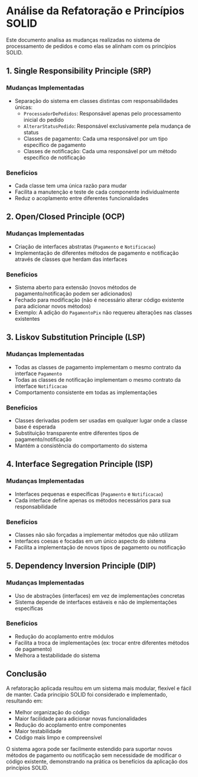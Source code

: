 # Análise da Refatoração e Princípios SOLID

Este documento analisa as mudanças realizadas no sistema de processamento de pedidos e como elas se alinham com os princípios SOLID.

## 1. Single Responsibility Principle (SRP)

### Mudanças Implementadas

- Separação do sistema em classes distintas com responsabilidades únicas:
  - `ProcessadorDePedidos`: Responsável apenas pelo processamento inicial do pedido
  - `AlterarStatusPedido`: Responsável exclusivamente pela mudança de status
  - Classes de pagamento: Cada uma responsável por um tipo específico de pagamento
  - Classes de notificação: Cada uma responsável por um método específico de notificação

### Benefícios

- Cada classe tem uma única razão para mudar
- Facilita a manutenção e teste de cada componente individualmente
- Reduz o acoplamento entre diferentes funcionalidades

## 2. Open/Closed Principle (OCP)

### Mudanças Implementadas

- Criação de interfaces abstratas (`Pagamento` e `Notificacao`)
- Implementação de diferentes métodos de pagamento e notificação através de classes que herdam das interfaces

### Benefícios

- Sistema aberto para extensão (novos métodos de pagamento/notificação podem ser adicionados)
- Fechado para modificação (não é necessário alterar código existente para adicionar novos métodos)
- Exemplo: A adição do `PagamentoPix` não requereu alterações nas classes existentes

## 3. Liskov Substitution Principle (LSP)

### Mudanças Implementadas

- Todas as classes de pagamento implementam o mesmo contrato da interface `Pagamento`
- Todas as classes de notificação implementam o mesmo contrato da interface `Notificacao`
- Comportamento consistente em todas as implementações

### Benefícios

- Classes derivadas podem ser usadas em qualquer lugar onde a classe base é esperada
- Substituição transparente entre diferentes tipos de pagamento/notificação
- Mantém a consistência do comportamento do sistema

## 4. Interface Segregation Principle (ISP)

### Mudanças Implementadas

- Interfaces pequenas e específicas (`Pagamento` e `Notificacao`)
- Cada interface define apenas os métodos necessários para sua responsabilidade

### Benefícios

- Classes não são forçadas a implementar métodos que não utilizam
- Interfaces coesas e focadas em um único aspecto do sistema
- Facilita a implementação de novos tipos de pagamento ou notificação

## 5. Dependency Inversion Principle (DIP)

### Mudanças Implementadas

- Uso de abstrações (interfaces) em vez de implementações concretas
- Sistema depende de interfaces estáveis e não de implementações específicas

### Benefícios

- Redução do acoplamento entre módulos
- Facilita a troca de implementações (ex: trocar entre diferentes métodos de pagamento)
- Melhora a testabilidade do sistema

## Conclusão

A refatoração aplicada resultou em um sistema mais modular, flexível e fácil de manter. Cada princípio SOLID foi considerado e implementado, resultando em:

- Melhor organização do código
- Maior facilidade para adicionar novas funcionalidades
- Redução do acoplamento entre componentes
- Maior testabilidade
- Código mais limpo e compreensível

O sistema agora pode ser facilmente estendido para suportar novos métodos de pagamento ou notificação sem necessidade de modificar o código existente, demonstrando na prática os benefícios da aplicação dos princípios SOLID.
